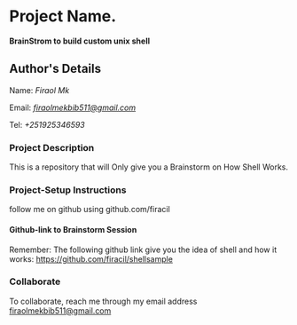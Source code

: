 # Project Name.
**BrainStrom to build custom unix shell**

## Author's Details
Name: *Firaol Mk*

Email: *firaolmekbib511@gmail.com*

Tel: *+251925346593*



### Project Description

This is a repository that will Only give you a Brainstorm on How Shell Works.

### Project-Setup Instructions

follow me on github using github.com/firacil

#### Github-link to Brainstorm Session

Remember: The following github link give you the idea of shell and how it works: https://github.com/firacil/shellsample


### Collaborate

To collaborate, reach me through my email address firaolmekbib511@gmail.com
